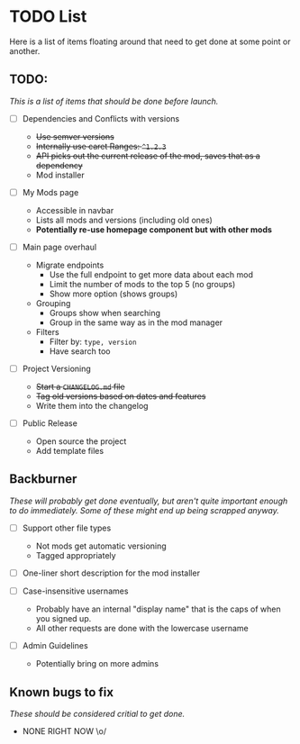 # TODO List
Here is a list of items floating around that need to get done at some point or another.

## TODO:
*This is a list of items that should be done before launch.*

- [ ] Dependencies and Conflicts with versions
  * ~~Use semver versions~~
  * ~~Internally use caret Ranges: `^1.2.3`~~
  * ~~API picks out the current release of the mod, saves that as a dependency~~
  * Mod installer

- [ ] My Mods page
  * Accessible in navbar
  * Lists all mods and versions (including old ones)
  * **Potentially re-use homepage component but with other mods**

- [ ] Main page overhaul
  * Migrate endpoints
    * Use the full endpoint to get more data about each mod
    * Limit the number of mods to the top 5 (no groups)
    * Show more option (shows groups)
  * Grouping
    * Groups show when searching
    * Group in the same way as in the mod manager
  * Filters
    * Filter by: `type, version`
    * Have search too

- [ ] Project Versioning
  * ~~Start a `CHANGELOG.md` file~~
  * ~~Tag old versions based on dates and features~~
  * Write them into the changelog

- [ ] Public Release
  * Open source the project
  * Add template files

## Backburner
*These will probably get done eventually, but aren't quite important enough to do immediately. Some of these might end up being scrapped anyway.*

- [ ] Support other file types
  * Not mods get automatic versioning
  * Tagged appropriately

- [ ] One-liner short description for the mod installer

- [ ] Case-insensitive usernames
  * Probably have an internal "display name" that is the caps of when you signed up.
  * All other requests are done with the lowercase username

- [ ] Admin Guidelines
  * Potentially bring on more admins

## Known bugs to fix
*These should be considered critial to get done.*

* NONE RIGHT NOW \o/
